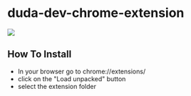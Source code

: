 # duda-dev-chrome-extension

![](https://res.cloudinary.com/dw4daqkfv/image/upload/v1621860015/Screen_Shot_2021-05-24_at_15.39.50_gjikiu.png)

## How To Install

- In your browser go to chrome://extensions/
- click on the "Load unpacked" button
- select the extension folder



